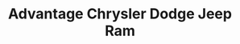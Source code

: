 ---
title: "Advantage Chrysler Dodge Jeep Ram"
url: /mt-dora/advantage-chrysler-dodge-jeep-ram/
shop: car
---